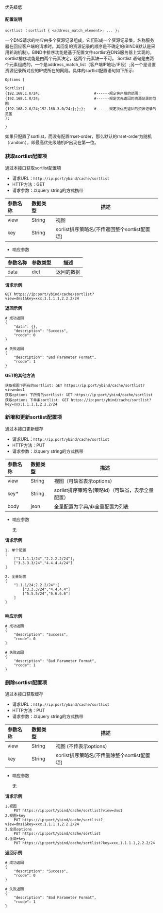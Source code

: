 优先级低
#### 配置说明
```
sortlist ：sortlist { <address_match_element>; ... };
```
一个DNS请求的响应由多个资源记录组成，它们形成一个资源记录集。名称服务器在回应客户端的请求时，其回复的资源记录的顺序是不确定的(BIND9默认是采用轮询机制)。BIND中排序功能是基于配置文件sortlist在DNS服务器上实现的。sortlist排序功能是由两个元素决定，这两个元素缺一不可。
Sortlist 语句是由两个元素组成的，一个是address_match_list（客户端IP地址/IP段）;另一个是设置资源记录所对应的IP或所在的网段。具体的sortlist配置语句如下所示:

~~~
Options {

Sortlist{
{192.168.1.0/24;                         #------规定客户端的范围；
{192.168.1.0/24;                         #------规定优先返回的资源记录的范围
{192.168.2.0/24;192.168.3.0/24;};};};    #------规定次优先返回的资源记录的范围
};

}
~~~

如果只配置了sortlist，而没有配置rrset-order，那么默认的rrset-order为随机（random），即最高优先级随机IP出现在第一位。

### 获取sortlist配置项

通过本接口获取sortlist配置项
- 请求URL：`http://ip:port/ybind/cache/sortlist`
- HTTP方法：GET
- 请求参数：以query string的方式携带

| 参数名称 | 数据类型 | 描述                                          |
| :------- | :------- | --------------------------------------------- |
| view     | String   | 视图                                          |
| key      | String   | sorlist排序策略名(不传返回整个sortlist配置项) |
- 响应参数

| 参数名称 | 参数类型 | 描述       |
| :------- | :------- | ---------- |
| data     | dict     | 返回的数据 |

**请求示例**

```
GET https://ip:port/ybind/cache/sortlist?view=dns1&key=xxx;1.1.1.1,2.2.2/24
```

**返回示例**

```
# 成功返回
{
    "data": {},
    "description": "Success",
    "rcode": 0
}

# 失败返回
{
    "description": "Bad Parameter Format",
    "rcode": 1
}
```
**GET的其他方法**
```
获取视图下所有的sortlist: GET https://ip:port/ybind/cache/sortlist?view=dns1
获取options 下所有的sortlist: GET https://ip:port/ybind/cache/sortlist
获取options 下单条sortlist: GET https://ip:port/ybind/cache/sortlist?key=xxx;1.1.1.1,2.2.2/24
```

### 新增和更新sortlist配置项
通过本接口更新缓存
- 请求URL：`http://ip:port/ybind/cache/sortlist`
- HTTP方法：PUT
- 请求参数：以query string的方式携带

| 参数名称 | 数据类型 | 描述                      |
| :------- | :------- | ------------------------- |
| view     | String   | 视图（可缺省表示options）                      |
| key*     | String   | sorlist排序策略名(策略id)（可缺省，表示全量配置） |
| body     | json     | 全量配置为字典/非全量配置为列表|
- 响应参数

  无

**请求示例**

```
1. 单个配置
[
    ["1.1.1.1/24","2.2.2.2/24"],
    ["3.3.3.3/24","4.4.4.4/24"]
]

2. 全量配置
{
    "1.1.1/24;2.2.2/24":[
        ["3.3.3/24","4.4.4.4"]
        ["5.5.5/24","6.6.6.6"]
    ]
}


```

**响应示例**
```
# 成功返回
{
    "description": "Success",
    "rcode": 0
}

# 失败返回
{
    "description": "Bad Parameter Format",
    "rcode": 1
}
```

### 删除sortlist配置项
通过本接口获取缓存
- 请求URL：`http://ip:port/ybind/cache/sortlist`
- HTTP方法：PUT
- 请求参数：以query string的方式携带

| 参数名称 | 数据类型 | 描述                                          |
| :------- | :------- | --------------------------------------------- |
| view     | String   | 视图 (不传表示options)                                         |
| key      | String   | sorlist排序策略名(不传删除整个sortlist配置项) |
- 响应参数

  无

**请求示例**
```
1.视图
    PUT https://ip:port/ybind/cache/sortlist?view=dns1
2.视图+key
    PUT https://ip:port/ybind/cache/sortlist?view=dns1&key=xxx,1.1.1.1,2.2.2/24
3.全局options
    PUT https://ip:port/ybind/cache/sortlist
4.全局+key
    PUT https://ip:port/ybind/cache/sortlist?key=xxx,1.1.1.1,2.2.2/24
```

**返回示例**
```
# 成功返回
{
    "description": "Success",
    "rcode": 0
}

# 失败返回
{
    "description": "Bad Parameter Format",
    "rcode": 1
}
```